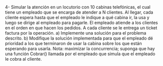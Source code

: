 4- Simular la atención en un locutorio con 10 cabinas telefónicas, el cual tiene un empleado
que se encarga de atender a N clientes. Al llegar, cada cliente espera hasta que el empleado
le indique a qué cabina ir, la usa y luego se dirige al empleado para pagarle. El empleado
atiende a los clientes en el orden en que hacen los pedidos. A cada cliente se le entrega un
ticket factura por la operación.
a) Implemente una solución para el problema descrito.
b) Modifique la solución implementada para que el empleado dé prioridad a los que
terminaron de usar la cabina sobre los que están esperando para usarla.
Nota: maximizar la concurrencia; suponga que hay una función Cobrar() llamada por el
empleado que simula que el empleado le cobra al cliente.